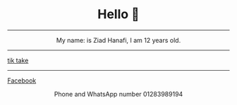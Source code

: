 <h1 align="center"> Hello 👋</h1>
<hr>
<p align="center"> My name: is Ziad Hanafi, I am 12 years old.</p><hr>
<a href="https://www.tiktok.com/@programming_projects?_t=8mOKVIMr8uU&_r=1"center">tik take</a>
<hr>
<a href="https://web.facebook.com/profile.php?id=100045664521207" align="center  ">Facebook</a><p align="center">Phone and WhatsApp number 01283989194</p>
